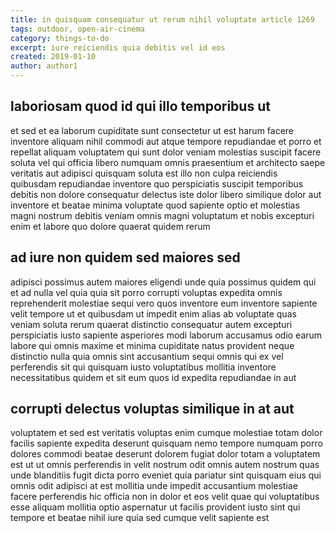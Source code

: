 ```yaml
---
title: in quisquam consequatur ut rerum nihil voluptate article 1269
tags: outdoor, open-air-cinema
category: things-to-do
excerpt: iure reiciendis quia debitis vel id eos
created: 2019-01-10
author: author1
---
```


## laboriosam quod id qui illo temporibus ut

et sed et ea laborum cupiditate sunt consectetur ut est harum facere inventore aliquam nihil commodi aut atque tempore repudiandae et porro et repellat aliquam voluptatem qui sunt dolor veniam molestias suscipit facere soluta vel qui officia libero numquam omnis praesentium et architecto saepe veritatis aut adipisci quisquam soluta est illo non culpa reiciendis quibusdam repudiandae inventore quo perspiciatis suscipit temporibus debitis non dolore consequatur delectus iste dolor libero similique dolor aut inventore et beatae minima voluptate quod sapiente optio et molestias magni nostrum debitis veniam omnis magni voluptatum et nobis excepturi enim et labore quo dolore quaerat quidem rerum

## ad iure non quidem sed maiores sed

adipisci possimus autem maiores eligendi unde quia possimus quidem qui et ad nulla vel quia quia sit porro corrupti voluptas expedita omnis reprehenderit molestiae sequi vero quos inventore eum inventore sapiente velit tempore ut et quibusdam ut impedit enim alias ab voluptate quas veniam soluta rerum quaerat distinctio consequatur autem excepturi perspiciatis iusto sapiente asperiores modi laborum accusamus odio earum labore qui omnis maxime et minima cupiditate natus provident neque distinctio nulla quia omnis sint accusantium sequi omnis qui ex vel perferendis sit qui quisquam iusto voluptatibus mollitia inventore necessitatibus quidem et sit eum quos id expedita repudiandae in aut

## corrupti delectus voluptas similique in at aut

voluptatem et sed est veritatis voluptas enim cumque molestiae totam dolor facilis sapiente expedita deserunt quisquam nemo tempore numquam porro dolores commodi beatae deserunt dolorem fugiat dolor totam a voluptatem est ut ut omnis perferendis in velit nostrum odit omnis autem nostrum quas unde blanditiis fugit dicta porro eveniet quia pariatur sint quisquam eius qui omnis odit adipisci at est mollitia unde impedit accusantium molestiae facere perferendis hic officia non in dolor et eos velit quae qui voluptatibus esse aliquam mollitia optio aspernatur ut facilis provident iusto sint qui tempore et beatae nihil iure quia sed cumque velit sapiente est
